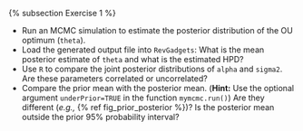{% subsection Exercise 1 %}
- Run an MCMC simulation to estimate the posterior distribution of the OU optimum (`theta`).
- Load the generated output file into `RevGadgets`: What is the mean posterior estimate of `theta` and what is the estimated HPD?
- Use `R` to compare the joint posterior distributions of `alpha` and `sigma2`. Are these parameters correlated or uncorrelated?
- Compare the prior mean with the posterior mean. (**Hint:** Use the optional argument `underPrior=TRUE` in the function `mymcmc.run()`) Are they different (*e.g.,* {% ref fig_prior_posterior %})? Is the posterior mean outside the prior 95% probability interval?
